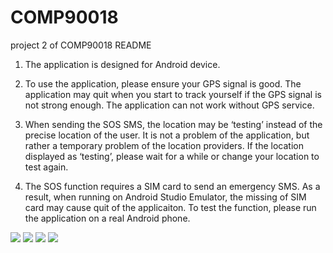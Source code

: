 # COMP90018
project 2 of COMP90018
README

1. The application is designed for Android device.

2. To use the application, please ensure your GPS signal is good. The application may quit when you start to track yourself if the GPS signal is not strong enough. The application can not work without GPS service.

3. When sending the SOS SMS, the location may be ‘testing’ instead of the precise location of the user. It is not a problem of the application, but rather a temporary problem of the location providers. If the location displayed as ‘testing’, please wait for a while or change your location to test again.

4. The SOS function requires a SIM card to send an emergency SMS. As a result, when running on Android Studio Emulator, the missing of SIM card may cause quit of the applicaiton. To test the function, please run the application on a real Android phone.

![](https://raw.githubusercontent.com/swatghc/COMP90018/master/1.png)
![](https://raw.githubusercontent.com/swatghc/COMP90018/master/2.png)
![](https://raw.githubusercontent.com/swatghc/COMP90018/master/3.png)
![](https://raw.githubusercontent.com/swatghc/COMP90018/master/4.png)
